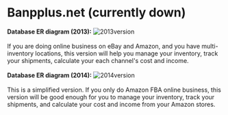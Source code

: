 # Banpplus.net (currently down)
<b>Database ER diagram (2013):</b>
![2013version](https://cloud.githubusercontent.com/assets/21079726/23885101/419070f2-08c5-11e7-906a-8240ed179b99.png)
<br><br>
If you are doing online business on eBay and Amazon, and you have multi-inventory locations, this version will help you manage your inventory, track your shipments, calculate your each channel's cost and income.
<br><br>
<b>Database ER diagram (2014):</b>
![2014version](https://cloud.githubusercontent.com/assets/21079726/23884304/fe6f7098-08bf-11e7-9dd0-73b229d75e01.png)
<br><br>
This is a simplified version. If you only do Amazon FBA online business, this version will be good enough for you to manage your inventory, track your shipments, and calculate your cost and income from your Amazon stores.
